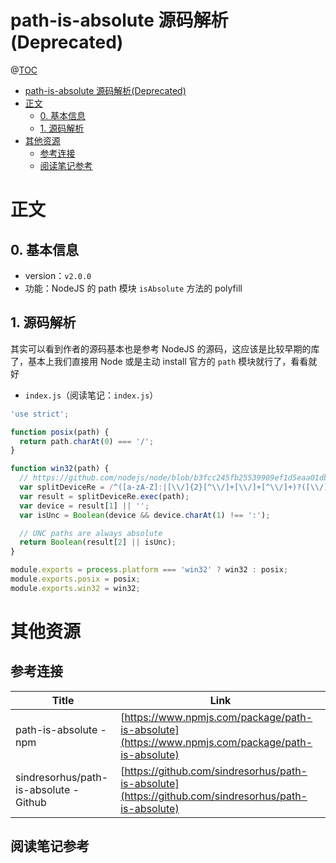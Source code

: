 # path-is-absolute 源码解析(Deprecated)

@[TOC](文章目录)

<!-- TOC -->

- [path-is-absolute 源码解析(Deprecated)](#path-is-absolute-源码解析deprecated)
- [正文](#正文)
  - [0. 基本信息](#0-基本信息)
  - [1. 源码解析](#1-源码解析)
- [其他资源](#其他资源)
  - [参考连接](#参考连接)
  - [阅读笔记参考](#阅读笔记参考)

<!-- /TOC -->

# 正文

## 0. 基本信息

- version：`v2.0.0`
- 功能：NodeJS 的 path 模块 `isAbsolute` 方法的 polyfill

## 1. 源码解析

其实可以看到作者的源码基本也是参考 NodeJS 的源码，这应该是比较早期的库了，基本上我们直接用 Node 或是主动 install 官方的 `path` 模块就行了，看看就好

- `index.js`（阅读笔记：`index.js`）

```js
'use strict';

function posix(path) {
  return path.charAt(0) === '/';
}

function win32(path) {
  // https://github.com/nodejs/node/blob/b3fcc245fb25539909ef1d5eaa01dbf92e168633/lib/path.js#L56
  var splitDeviceRe = /^([a-zA-Z]:|[\\/]{2}[^\\/]+[\\/]+[^\\/]+)?([\\/])?([\s\S]*?)$/;
  var result = splitDeviceRe.exec(path);
  var device = result[1] || '';
  var isUnc = Boolean(device && device.charAt(1) !== ':');

  // UNC paths are always absolute
  return Boolean(result[2] || isUnc);
}

module.exports = process.platform === 'win32' ? win32 : posix;
module.exports.posix = posix;
module.exports.win32 = win32;
```

# 其他资源

## 参考连接

| Title                                  | Link                                                                                                 |
| -------------------------------------- | ---------------------------------------------------------------------------------------------------- |
| path-is-absolute - npm                 | [https://www.npmjs.com/package/path-is-absolute](https://www.npmjs.com/package/path-is-absolute)     |
| sindresorhus/path-is-absolute - Github | [https://github.com/sindresorhus/path-is-absolute](https://github.com/sindresorhus/path-is-absolute) |

## 阅读笔记参考

[]()
